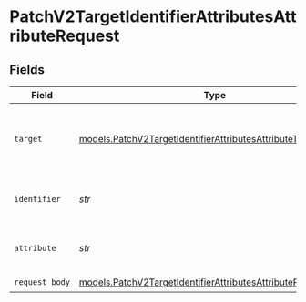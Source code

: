 # PatchV2TargetIdentifierAttributesAttributeRequest


## Fields

| Field                                                                                                                              | Type                                                                                                                               | Required                                                                                                                           | Description                                                                                                                        | Example                                                                                                                            |
| ---------------------------------------------------------------------------------------------------------------------------------- | ---------------------------------------------------------------------------------------------------------------------------------- | ---------------------------------------------------------------------------------------------------------------------------------- | ---------------------------------------------------------------------------------------------------------------------------------- | ---------------------------------------------------------------------------------------------------------------------------------- |
| `target`                                                                                                                           | [models.PatchV2TargetIdentifierAttributesAttributeTarget](../models/patchv2targetidentifierattributesattributetarget.md)           | :heavy_check_mark:                                                                                                                 | Whether the attribute is on an object or a list.                                                                                   | lists                                                                                                                              |
| `identifier`                                                                                                                       | *str*                                                                                                                              | :heavy_check_mark:                                                                                                                 | N/A                                                                                                                                | 33ebdbe9-e529-47c9-b894-0ba25e9c15c0                                                                                               |
| `attribute`                                                                                                                        | *str*                                                                                                                              | :heavy_check_mark:                                                                                                                 | N/A                                                                                                                                | 41252299-f8c7-4b5e-99c9-4ff8321d2f96                                                                                               |
| `request_body`                                                                                                                     | [models.PatchV2TargetIdentifierAttributesAttributeRequestBody](../models/patchv2targetidentifierattributesattributerequestbody.md) | :heavy_check_mark:                                                                                                                 | N/A                                                                                                                                |                                                                                                                                    |